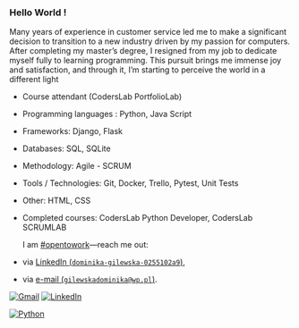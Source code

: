 ### Hello World !
Many years of experience in customer service led me to make a significant decision to transition to a new industry driven by my passion for computers. After completing my master’s degree, I resigned from my job to dedicate myself fully to learning programming. This pursuit brings me immense joy and satisfaction, and through it, I’m starting to perceive the world in a different light
- Course attendant (CodersLab PortfolioLab)
- Programming languages : Python, Java Script
- Frameworks: Django, Flask
- Databases: SQL, SQLite
- Methodology: Agile - SCRUM
- Tools / Technologies: Git, Docker, Trello, Pytest, Unit Tests
- Other: HTML, CSS
- Completed courses: CodersLab Python Developer, CodersLab SCRUMLAB
  
  I am [#opentowork](https://www.linkedin.com/in/dominika-gilewska-0255102a9/)—reach me out:
- via [LinkedIn (`dominika-gilewska-0255102a9`)](https://www.linkedin.com/in/dominika-gilewska-0255102a9/),
- via [e-mail (`gilewskadominika@wp.pl`)](mailto:gilewskadominika@wp.pl).


[![Gmail](https://img.shields.io/badge/gilewskadominika@wp.pl-D14836?logo=gmail&logoColor=white)](mailto:gilewskadominika@wp.pl)
[![LinkedIn](https://img.shields.io/badge/in%2Fgilewskadominika-0255102a9-%230077B5.svg?logo=linkedin&logoColor=white)](https://www.linkedin.com/in/dominika-gilewska-0255102a9/)



[![Python](https://img.shields.io/badge/Python-3776AB?style=for-the-badge&logo=python&logoColor=yellow)](https://shields.io/)
